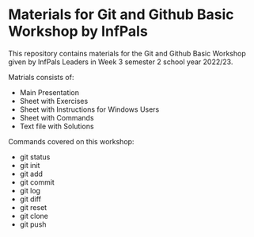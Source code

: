 # Materials for Git and Github Basic Workshop by InfPals

This repository contains materials for the Git and Github Basic Workshop given by InfPals Leaders in Week 3 semester 2 school year 2022/23.

Matrials consists of:
- Main Presentation
- Sheet with Exercises
- Sheet with Instructions for Windows Users
- Sheet with Commands
- Text file with Solutions

Commands covered on this workshop:
- git status
- git init
- git add 
- git commit
- git log
- git diff
- git reset
- git clone
- git push

